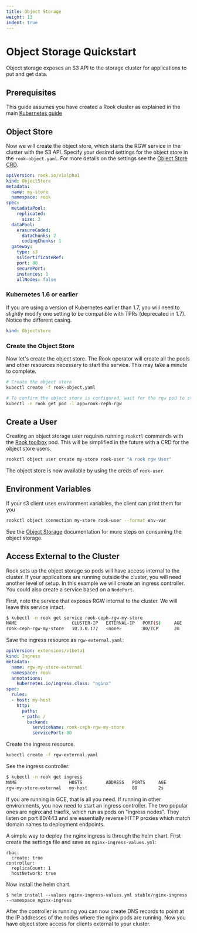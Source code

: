 ```yaml
---
title: Object Storage
weight: 13
indent: true
---
```


# Object Storage Quickstart

Object storage exposes an S3 API to the storage cluster for applications to put and get data.

## Prerequisites

This guide assumes you have created a Rook cluster as explained in the main [Kubernetes guide](kubernetes.md)

## Object Store

Now we will create the object store, which starts the RGW service in the cluster with the S3 API.
Specify your desired settings for the object store in the `rook-object.yaml`. For more details on the settings see the [Object Store CRD](object-store-crd.md).

```yaml
apiVersion: rook.io/v1alpha1
kind: ObjectStore
metadata:
  name: my-store
  namespace: rook
spec:
  metadataPool:
    replicated:
      size: 3
  dataPool:
    erasureCoded:
      dataChunks: 2
      codingChunks: 1
  gateway:
    type: s3
    sslCertificateRef: 
    port: 80
    securePort:
    instances: 1
    allNodes: false
```

### Kubernetes 1.6 or earlier

If you are using a version of Kubernetes earlier than 1.7, you will need to slightly modify one setting to be compatible with TPRs (deprecated in 1.7). Notice the different casing.
```yaml
kind: Objectstore
```

### Create the Object Store

Now let's create the object store. The Rook operator will create all the pools and other resources necessary to start the service. This may take a minute to complete.
```bash
# Create the object store
kubectl create -f rook-object.yaml

# To confirm the object store is configured, wait for the rgw pod to start
kubectl -n rook get pod -l app=rook-ceph-rgw
```

## Create a User

Creating an object storage user requires running `rookctl` commands with the [Rook toolbox](kubernetes.md#tools) pod. This will be simplified in the future with a CRD for the object store users.

```bash
rookctl object user create my-store rook-user "A rook rgw User"
```

The object store is now available by using the creds of `rook-user`.

## Environment Variables

If your s3 client uses environment variables, the client can print them for you
```bash
rookctl object connection my-store rook-user --format env-var
```

See the [Object Storage](client.md#object-storage) documentation for more steps on consuming the object storage.

## Access External to the Cluster

Rook sets up the object storage so pods will have access internal to the cluster. If your applications are running outside the cluster,
you will need another level of setup. In this example we will create an ingress controller. You could also create a service based on a `NodePort`.

First, note the service that exposes RGW internal to the cluster. We will leave this service intact.
```bash
$ kubectl -n rook get service rook-ceph-rgw-my-store
NAME                     CLUSTER-IP   EXTERNAL-IP   PORT(S)     AGE
rook-ceph-rgw-my-store   10.3.0.177   <none>        80/TCP      2m
```

Save the ingress resource as `rgw-external.yaml`:

```yaml
apiVersion: extensions/v1beta1
kind: Ingress
metadata:
  name: rgw-my-store-external
  namespace: rook
  annotations:
    kubernetes.io/ingress.class: "nginx"
spec:
  rules:
  - host: my-host
    http:
      paths:
      - path: /
        backend:
          serviceName: rook-ceph-rgw-my-store
          servicePort: 80
```

Create the ingress resource.

```bash
kubectl create -f rgw-external.yaml
```

See the ingress controller:
```bash
$ kubectl -n rook get ingress
NAME                    HOSTS         ADDRESS   PORTS     AGE
rgw-my-store-external   my-host                 80        2s
```

If you are running in GCE, that is all you need. If running in other environments, you now need to start an ingress controller. The two popular ones are nginx and traefik, which run as pods on "ingress nodes". They listen on port 80/443 and are essentially reverse HTTP proxies which match domain names to deployment endpoints.

A simple way to deploy the nginx ingress is through the helm chart. First create the settings file and save as `nginx-ingress-values.yml`: 
```
rbac:
  create: true
controller:
  replicaCount: 1
  hostNetwork: true
```

Now install the helm chart.
```
$ helm install --values nginx-ingress-values.yml stable/nginx-ingress --namespace nginx-ingress
```

After the controller is running you can now create DNS records to point at the IP addresses of the nodes where the nginx pods are running. Now you have object store access for clients external to your cluster.
